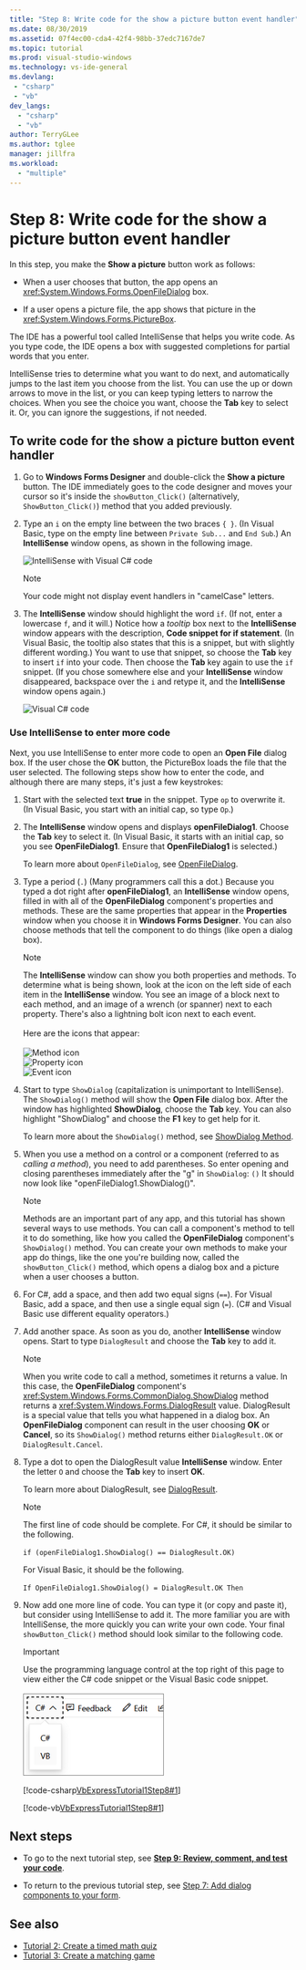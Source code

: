 ```yaml
---
title: "Step 8: Write code for the show a picture button event handler"
ms.date: 08/30/2019
ms.assetid: 07f4ec00-cda4-42f4-98bb-37edc7167de7
ms.topic: tutorial
ms.prod: visual-studio-windows
ms.technology: vs-ide-general
ms.devlang:
 - "csharp"
 - "vb"
dev_langs:
  - "csharp"
  - "vb"
author: TerryGLee
ms.author: tglee
manager: jillfra
ms.workload:
  - "multiple"
---
```

# Step 8: Write code for the show a picture button event handler

In this step, you make the **Show a picture** button work as follows:

- When a user chooses that button, the app opens an <xref:System.Windows.Forms.OpenFileDialog> box.

- If a user opens a picture file, the app shows that picture in the <xref:System.Windows.Forms.PictureBox>.

The IDE has a powerful tool called IntelliSense that helps you write code. As you type code, the IDE opens a box with suggested completions for partial words that you enter.

IntelliSense tries to determine what you want to do next, and automatically jumps to the last item you choose from the list. You can use the up or down arrows to move in the list, or you can keep typing letters to narrow the choices. When you see the choice you want, choose the **Tab** key to select it. Or, you can ignore the suggestions, if not needed.

## To write code for the show a picture button event handler

1. Go to **Windows Forms Designer** and double-click the **Show a picture** button. The IDE immediately goes to the code designer and moves your cursor so it's inside the `showButton_Click()` (alternatively, `ShowButton_Click()`) method that you added previously.

1. Type an `i` on the empty line between the two braces `{ }`. (In Visual Basic, type on the empty line between `Private Sub...` and `End Sub`.) An **IntelliSense** window opens, as shown in the following image.

    ![IntelliSense with Visual C&#35; code](../ide/media/express_ifintellisense.png)

    > [!NOTE]
    > Your code might not display event handlers in "camelCase" letters. 

1. The **IntelliSense** window should highlight the word `if`. (If not, enter a lowercase `f`, and it will.) Notice how a *tooltip* box next to the **IntelliSense** window appears with the description, **Code snippet for if statement**. (In Visual Basic, the tooltip also states that this is a snippet, but with slightly different wording.) You want to use that snippet, so choose the **Tab** key to insert `if` into your code. Then choose the **Tab** key again to use the `if` snippet. (If you chose somewhere else and your **IntelliSense** window disappeared, backspace over the `i` and retype it, and the **IntelliSense** window opens again.)

    ![Visual C&#35; code](../ide/media/express_highlighttrue.png)

### Use IntelliSense to enter more code

Next, you use IntelliSense to enter more code to open an **Open File** dialog box. If the user chose the **OK** button, the PictureBox loads the file that the user selected. The following steps show how to enter the code, and although there are many steps, it's just a few keystrokes:

 1. Start with the selected text **true** in the snippet. Type `op` to overwrite it. (In Visual Basic, you start with an initial cap, so type `Op`.)

 1. The **IntelliSense** window opens and displays **openFileDialog1**. Choose the **Tab** key to select it. (In Visual Basic, it starts with an initial cap, so you see **OpenFileDialog1**. Ensure that **OpenFileDialog1** is selected.)

     To learn more about `OpenFileDialog`, see [OpenFileDialog](<xref:System.Windows.Forms.OpenFileDialog>).

 1. Type a period (`.`) (Many programmers call this a dot.) Because you typed a dot right after **openFileDialog1**, an **IntelliSense** window opens, filled in with all of the **OpenFileDialog** component's properties and methods. These are the same properties that appear in the **Properties** window when you choose it in **Windows Forms Designer**. You can also choose methods that tell the component to do things (like open a dialog box).

    > [!NOTE]
    > The **IntelliSense** window can show you both properties and methods. To determine what is being shown, look at the icon on the left side of each item in the **IntelliSense** window. You see an image of a block next to each method, and an image of a wrench (or spanner) next to each property. There's also a lightning bolt icon next to each event. <br><br>Here are the icons that appear:<br><br>![Method icon](../ide/media/express_iconmethod.png)<br>![Property icon](../ide/media/express_iconproperty.png)<br>![Event icon](../ide/media/express_iconevent.png)

 1. Start to type `ShowDialog` (capitalization is unimportant to IntelliSense). The `ShowDialog()` method will show the **Open File** dialog box. After the window has highlighted **ShowDialog**, choose the **Tab** key. You can also highlight "ShowDialog" and choose the **F1** key to get help for it.

    To learn more about the `ShowDialog()` method, see [ShowDialog Method](<xref:System.Windows.Forms.Form.ShowDialog%2A>).

 1. When you use a method on a control or a component (referred to as *calling a method*), you need to add parentheses. So enter opening and closing parentheses immediately after the "g" in `ShowDialog`: `()` It should now look like "openFileDialog1.ShowDialog()".

    > [!NOTE]
    > Methods are an important part of any app, and this tutorial has shown several ways to use methods. You can call a component's method to tell it to do something, like how you called the **OpenFileDialog** component's `ShowDialog()` method. You can create your own methods to make your app do things, like the one you're building now, called the `showButton_Click()` method, which opens a dialog box and a picture when a user chooses a button.

 1. For C#, add a space, and then add two equal signs (`==`). For Visual Basic, add a space, and then use a single equal sign (`=`). (C# and Visual Basic use different equality operators.)

 1. Add another space. As soon as you do, another **IntelliSense** window opens. Start to type `DialogResult` and choose the **Tab** key to add it.

    > [!NOTE]
    > When you write code to call a method, sometimes it returns a value. In this case, the **OpenFileDialog** component's <xref:System.Windows.Forms.CommonDialog.ShowDialog> method returns a <xref:System.Windows.Forms.DialogResult> value. DialogResult is a special value that tells you what happened in a dialog box. An **OpenFileDialog** component can result in the user choosing **OK** or **Cancel**, so its `ShowDialog()` method returns either `DialogResult.OK` or `DialogResult.Cancel`.

 1. Type a dot to open the DialogResult value **IntelliSense** window. Enter the letter `O` and choose the **Tab** key to insert **OK**.

    To learn more about DialogResult, see [DialogResult](<xref:System.Windows.Forms.DialogResult>).

    > [!NOTE]
    > The first line of code should be complete. For C#, it should be similar to the following.
    >
    >  `if (openFileDialog1.ShowDialog() == DialogResult.OK)`
    >
    >  For Visual Basic, it should be the following.
    >
    >  `If OpenFileDialog1.ShowDialog() = DialogResult.OK Then`

 1. Now add one more line of code. You can type it (or copy and paste it), but consider using IntelliSense to add it. The more familiar you are with IntelliSense, the more quickly you can write your own code. Your final `showButton_Click()` method should look similar to the following code.

    > [!IMPORTANT]
    > Use the programming language control at the top right of this page to view either the C# code snippet or the Visual Basic code snippet.<br><br>![Programming language control for Docs.Microsoft.com](../ide/media/docs-programming-language-control.png)

    [!code-csharp[VbExpressTutorial1Step8#1](../ide/codesnippet/CSharp/step-8-write-code-for-the-show-a-picture-button-event-handler_1.cs)]

    [!code-vb[VbExpressTutorial1Step8#1](../ide/codesnippet/VisualBasic/step-8-write-code-for-the-show-a-picture-button-event-handler_1.vb)]

## Next steps

* To go to the next tutorial step, see **[Step 9: Review, comment, and test your code](../ide/step-9-review-comment-and-test-your-code.md)**.

* To return to the previous tutorial step, see [Step 7: Add dialog components to your form](../ide/step-7-add-dialog-components-to-your-form.md).

## See also

* [Tutorial 2: Create a timed math quiz](tutorial-2-create-a-timed-math-quiz.md)
* [Tutorial 3: Create a matching game](tutorial-3-create-a-matching-game.md)
